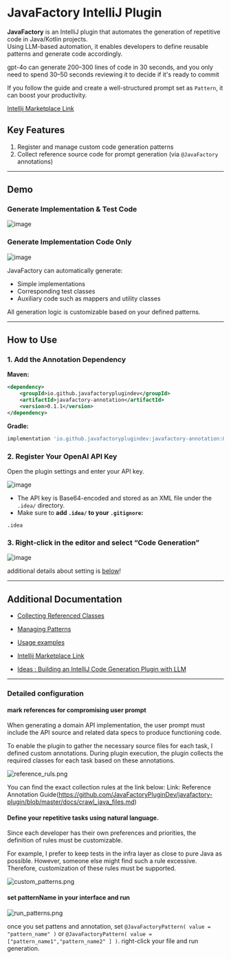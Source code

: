 # JavaFactory IntelliJ Plugin

**JavaFactory** is an IntelliJ plugin that automates the generation of repetitive code in Java/Kotlin projects.  
Using LLM-based automation, it enables developers to define reusable patterns and generate code accordingly.


gpt-4o can generate 200–300 lines of code in 30 seconds,
and you only need to spend 30–50 seconds reviewing it to decide if it's ready to commit

If you follow the guide and create a well-structured prompt set as `Pattern`,
it can boost your productivity.

[Intellij Marketplace  Link](https://plugins.jetbrains.com/plugin/27246-javafactory)

## Key Features

1. Register and manage custom code generation patterns
2. Collect reference source code for prompt generation (via `@JavaFactory` annotations)

---

## Demo

### Generate Implementation & Test Code
![image](docs/example_gif1.gif)

### Generate Implementation Code Only
![image](docs/example_gif2.gif)

JavaFactory can automatically generate:

- Simple implementations
- Corresponding test classes
- Auxiliary code such as mappers and utility classes

All generation logic is customizable based on your defined patterns.

---

## How to Use

### 1. Add the Annotation Dependency

**Maven:**
```xml
<dependency>
    <groupId>io.github.javafactoryplugindev</groupId>
    <artifactId>javafactory-annotation</artifactId>
    <version>0.1.1</version>
</dependency>
```

**Gradle:**
```groovy
implementation 'io.github.javafactoryplugindev:javafactory-annotation:0.1.1'
```

### 2. Register Your OpenAI API Key

Open the plugin settings and enter your API key.

![image](docs/openAi_key_input.png)

- The API key is Base64-encoded and stored as an XML file under the `.idea/` directory.
- Make sure to **add `.idea/` to your `.gitignore`:**

```
.idea
```

### 3. Right-click in the editor and select **“Code Generation”**

![image](docs/generation_btn.png)

additional details about setting is [below]()!

---

## Additional Documentation

- [Collecting Referenced Classes](https://github.com/JavaFactoryPluginDev/javafactory-plugin/blob/master/docs/crawl_java_files.md)
- [Managing Patterns](https://github.com/JavaFactoryPluginDev/javafactory-plugin/blob/master/docs/patterns.md)
- [Usage examples](https://github.com/JavaFactoryPluginDev/javafactory-plugin/blob/master/docs/usage_example.md)


- [Intellij Marketplace  Link](https://plugins.jetbrains.com/plugin/27246-javafactory)
- [Ideas : Building an IntelliJ Code Generation Plugin with LLM](https://github.com/JavaFactoryPluginDev/javafactory-plugin/blob/master/docs/hackerNews/introduce.md)


---

### Detailed configuration 

#### mark references for compromising user prompt


When generating a domain API implementation, the user prompt must include the API source and related data specs to produce functioning code.

To enable the plugin to gather the necessary source files for each task, I defined custom annotations. During plugin execution, the plugin collects the required classes for each task based on these annotations.


![reference_ruls.png](docs/hackerNews/reference_ruls.png)

You can find the exact collection rules at the link below:
Link: Reference Annotation Guide(https://github.com/JavaFactoryPluginDev/javafactory-plugin/blob/master/docs/crawl_java_files.md)



#### Define your repetitive tasks using natural language.

Since each developer has their own preferences and priorities, the definition of rules must be customizable.

For example, I prefer to keep tests in the infra layer as close to pure Java as possible. However, someone else might find such a rule excessive. Therefore, customization of these rules must be supported.


![custom_patterns.png](docs/hackerNews/custom_patterns.png)


#### set patternName in your interface and run 

![run_patterns.png](docs/images/run_patterns.png)


once you set pattens and annotation, set `@JavaFactoryPattern( value = "pattern_name" )` or `@JavaFactoryPattern( value = ["pattern_name1","pattern_name2" ] )`.
right-click your file and run generation.

